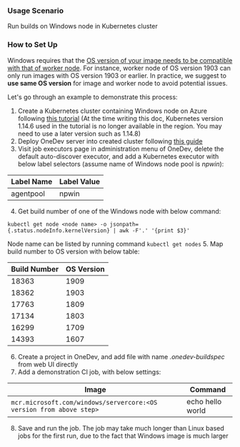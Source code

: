 ### Usage Scenario

Run builds on Windows node in Kubernetes cluster

### How to Set Up

Windows requires that the [OS version of your image needs to be compatible with that of worker node](https://docs.microsoft.com/en-us/virtualization/windowscontainers/deploy-containers/version-compatibility?tabs=windows-server-1903%2Cwindows-10-1909). For instance, worker node of OS version 1903 can only run images with OS version 1903 or earlier. In practice, we suggest to **use same OS version** for image and worker node to avoid potential issues. 

Let's go through an example to demonstrate this process:

1. Create a Kubernetes cluster containing Windows node on Azure following [this tutorial](https://docs.microsoft.com/en-us/azure/aks/windows-container-cli) (At the time writing this doc, Kubernetes version 1.14.6 used in the tutorial is no longer available in the region. You may need to use a later version such as 1.14.8)
2. Deploy OneDev server into created cluster following [this guide](deploy-into-k8s.md)
3. Visit job executors page in administration menu of OneDev, delete the default auto-discover executor, and add a Kubernetes executor with below label selectors (assume name of Windows node pool is _npwin_):

  |Label Name|Label Value|
  |---|---|
  |agentpool|npwin|
4. Get build number of one of the Windows node with below command:

  ```
  kubectl get node <node name> -o jsonpath={.status.nodeInfo.kernelVersion} | awk -F'.' '{print $3}'
  ```
  Node name can be listed by running command `kubectl get nodes`
5. Map build number to OS version with below table:

  |Build Number | OS Version |
  |---|---|
  |18363|1909|
  |18362|1903|
  |17763|1809|
  |17134|1803|
  |16299|1709|
  |14393|1607|   
6. Create a project in OneDev, and add file with name _.onedev-buildspec_ from web UI directly
7. Add a demonstration CI job, with below settings:

  |Image|Command|
  |---|---|
  |`mcr.microsoft.com/windows/servercore:<OS version from above step>`|echo hello world|
  
8. Save and run the job. The job may take much longer than Linux based jobs for the first run, due to the fact that Windows image is much larger